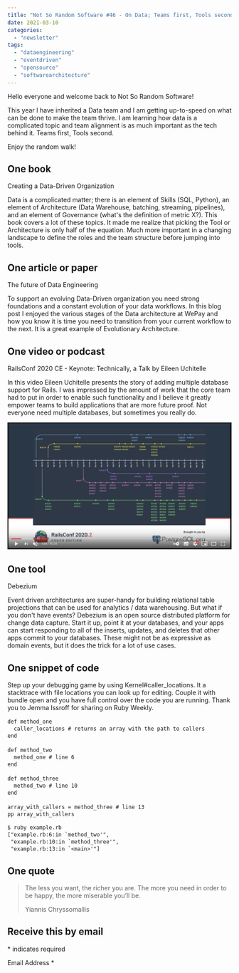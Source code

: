```yaml
---
title: "Not So Random Software #46 - On Data; Teams first, Tools second"
date: 2021-03-10
categories: 
  - "newsletter"
tags: 
  - "dataengineering"
  - "eventdriven"
  - "opensource"
  - "softwarearchitecture"
---
```


Hello everyone and welcome back to Not So Random Software!

This year I have inherited a Data team and I am getting up-to-speed on what can be done to make the team thrive. I am learning how data is a complicated topic and team alignment is as much important as the tech behind it. Teams first, Tools second.

Enjoy the random walk!

## One book

Creating a Data-Driven Organization

Data is a complicated matter; there is an element of Skills (SQL, Python), an element of Architecture (Data Warehouse, batching, streaming, pipelines), and an element of Governance (what's the definition of metric X?). This book covers a lot of these topics. It made me realize that picking the Tool or Architecture is only half of the equation. Much more important in a changing landscape to define the roles and the team structure before jumping into tools.

## One article or paper

The future of Data Engineering

To support an evolving Data-Driven organization you need strong foundations and a constant evolution of your data workflows. In this blog post I enjoyed the various stages of the Data architecture at WePay and how you know it is time you need to transition from your current workflow to the next. It is a great example of Evolutionary Architecture.

## One video or podcast

RailsConf 2020 CE - Keynote: Technically, a Talk by Eileen Uchitelle

In this video Eileen Uchitelle presents the story of adding multiple database support for Rails. I was impressed by the amount of work that the core team had to put in order to enable such functionality and I believe it greatly empower teams to build applications that are more future proof. Not everyone need multiple databases, but sometimes you really do.

![](images/image-1024x578.png)

## One tool

Debezium

Event driven architectures are super-handy for building relational table projections that can be used for analytics / data warehousing. But what if you don't have events? Debezium is an open source distributed platform for change data capture. Start it up, point it at your databases, and your apps can start responding to all of the inserts, updates, and deletes that other apps commit to your databases. These might not be as expressive as domain events, but it does the trick for a lot of use cases.

## One snippet of code

Step up your debugging game by using Kernel#caller\_locations. It a stacktrace with file locations you can look up for editing. Couple it with bundle open and you have full control over the code you are running. Thank you to Jemma Issroff for sharing on Ruby Weekly.

```
def method_one
  caller_locations # returns an array with the path to callers
end

def method_two
  method_one # line 6
end

def method_three
  method_two # line 10
end

array_with_callers = method_three # line 13
pp array_with_callers
```

```
$ ruby example.rb
["example.rb:6:in `method_two'",
 "example.rb:10:in `method_three'",
 "example.rb:13:in `<main>'"] 
```

## One quote

> The less you want, the richer you are. The more you need in order to be happy, the more miserable you’ll be.
> 
> Yiannis Chryssomallis

## Receive this by email

\* indicates required

Email Address \*  
  

<script type="text/javascript" src="//s3.amazonaws.com/downloads.mailchimp.com/js/mc-validate.js"></script>

<script type="text/javascript">(function($) {window.fnames = new Array(); window.ftypes = new Array();fnames[0]='EMAIL';ftypes[0]='email';fnames[1]='FNAME';ftypes[1]='text';fnames[2]='LNAME';ftypes[2]='text';fnames[3]='ADDRESS';ftypes[3]='address';fnames[4]='PHONE';ftypes[4]='phone';fnames[5]='BIRTHDAY';ftypes[5]='birthday';}(jQuery));var $mcj = jQuery.noConflict(true);</script>
